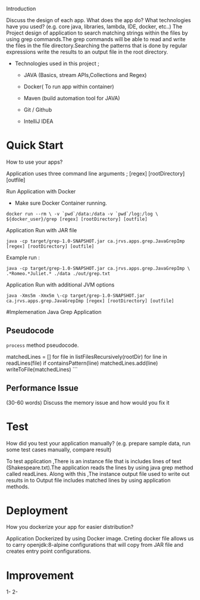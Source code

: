 Introduction

Discuss the design of each app. What does the app do? What technologies have you used? (e.g. core java, libraries, lambda, IDE, docker, etc..)
The Project design of application to search matching strings within the files by using grep commands.The grep commands will be able to read and write the files
in the file directory.Searching the patterns that is done by regular expressions write the results to an output file in the root directory.

- Technologies used in this project ;

    - JAVA (Basics, stream APIs,Collections and Regex)

    - Docker( To run app within container)

    - Maven (build automation tool for JAVA)

    - Git / Github 

    - IntelliJ IDEA     



# Quick Start
How to use your apps?

Application uses three command line arguments ; [regex] [rootDirectory] [outfile] 

Run Application with Docker

- Make sure Docker Container running.

``` docker run --rm \ -v `pwd`/data:/data -v `pwd`/log:/log \ ${docker_user}/grep [regex] [rootDirectory] [outfile] ```

Application Run with JAR file 

``` java -cp target/grep-1.0-SNAPSHOT.jar ca.jrvs.apps.grep.JavaGrepImp [regex] [rootDirectory] [outfile] ```

Example run :

```java -cp target/grep-1.0-SNAPSHOT.jar ca.jrvs.apps.grep.JavaGrepImp \ .*Romeo.*Juliet.* ./data ./out/grep.txt```

Application Run with additional JVM options

``` java -Xms5m -Xmx5m \-cp target/grep-1.0-SNAPSHOT.jar ca.jrvs.apps.grep.JavaGrepImp [regex] [rootDirectory] [outfile] ```


#Implemenation
Java Grep Application 

## Pseudocode

`process` method pseudocode.

 matchedLines = [] 
for file in listFilesRecursively(rootDir)
for line in readLines(file)
if containsPattern(line)
matchedLines.add(line)
writeToFile(matchedLines) ```



## Performance Issue
(30-60 words)
Discuss the memory issue and how would you fix it

# Test
How did you test your application manually? (e.g. prepare sample data, run some test cases manually, compare result)

To test application ,There is an instance file that is includes lines of text (Shakespeare.txt).The application reads the lines by using java grep method called readLines. Along with this ,The instance output file used to write out results in to Output file includes matched lines by using application methods.


# Deployment
How you dockerize your app for easier distribution?

Application Dockerized by using Docker image. Creting docker file allows us to carry openjdk:8-alpine configurations that will copy from JAR file and creates entry point configurations.


# Improvement
1-
2-
